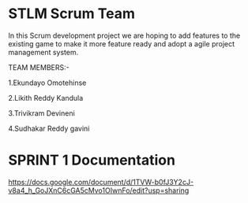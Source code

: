 # STLM Scrum Team

In this Scrum development project we are hoping to add features to the existing game to make it more feature ready and adopt a agile project management system.

TEAM MEMBERS:-

1.Ekundayo Omotehinse  

2.Likith Reddy Kandula

3.Trivikram Devineni

4.Sudhakar Reddy gavini

# SPRINT 1 Documentation 

https://docs.google.com/document/d/1TVW-b0fJ3Y2cJ-v8a4_h_GoJXnC6cGA5cMvo1OIwnFo/edit?usp=sharing
